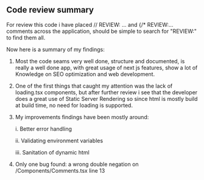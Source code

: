 ## Code review summary

For review this code i have placed // REVIEW: ... and {/\* REVIEW:... comments across the application, should be simple to search for "REVIEW:" to find them all.

Now here is a summary of my findings:

1. Most the code seams very well done, structure and documented, is really a well done app, with great usage of next js features, show a lot of Knowledge on SEO optimization and web development.

2. One of the first things that caught my attention was the lack of loading.tsx components, but after further review i see that the developer does a great use of Static Server Rendering so since html is mostly build at build time, no need for loading is supported.

3. My improvements findings have been mostly around:

   i. Better error handling

   ii. Validating environment variables

   iii. Sanitation of dynamic html

4. Only one bug found: a wrong double negation on /Components/Comments.tsx line 13
